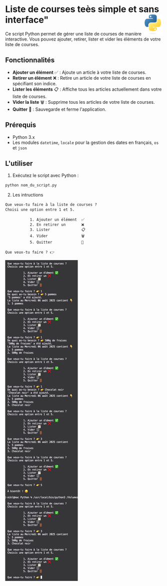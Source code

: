 # **Liste de courses teès simple et sans interface"**<a href="../../../"><img align="right" src="../../../assets/Python-logo-notext.svg" alt="Python" height="64px"></a>
Ce script Python permet de gérer une liste de courses de manière interactive. Vous pouvez ajouter, retirer, lister et vider les éléments de votre liste de courses.

## **Fonctionnalités**
- **Ajouter un élément** ✅ : Ajoute un article à votre liste de courses.
- **Retirer un élément** ❌ : Retire un article de votre liste de courses en spécifiant son indice.
- **Lister les éléments** 📋 : Affiche tous les articles actuellement dans votre liste de courses.
- **Vider la liste** 🗑️ : Supprime tous les articles de votre liste de courses.
- **Quitter** 🚪 : Sauvegarde et ferme l'application.

## **Prérequis**
- Python 3.x
- Les modules `datetime`, `locale` pour la gestion des dates en français, `os` et `json`


## **L'utiliser**
1. Exécutez le script avec Python :
```py
python nom_du_script.py
```
2. Les intructions
```
Que veux-tu faire à la liste de courses ?  
Choisi une option entre 1 et 5.  

           1. Ajouter un élément  ✅
           2. En retirer un       ❌ 
           3. Lister              📋 
           4. Vider               🗑️ 
           5. Quitter             🚪

Que veux-tu faire ? 👉  
```
![shopingList](screenshot.png)